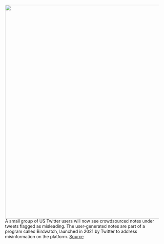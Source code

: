 <img src='https://cdn.vox-cdn.com/thumbor/UdjB0heVrGz1Qc4s8vTUnysI07I=/0x0:2040x1360/1200x800/filters:focal(857x517:1183x843)/cdn.vox-cdn.com/uploads/chorus_image/image/70574462/acastro_180827_1777_0002.0.jpg' width='700px' /><br/>
A small group of US Twitter users will now see crowdsourced notes under tweets flagged as misleading. The user-generated notes are part of a program called Birdwatch, launched in 2021 by Twitter to address misinformation on the platform.
<a href='https://www.theverge.com/2022/3/3/22959888/twitter-birdwatch-crowdsourcing-fact-checking'> Source <a/>